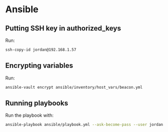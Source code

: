 # Ansible

## Putting SSH key in authorized_keys

Run:

```bash
ssh-copy-id jordan@192.168.1.57
```

## Encrypting variables

Run:

```bash
ansible-vault encrypt ansible/inventory/host_vars/beacon.yml
```

## Running playbooks

Run the playbook with:

```bash
ansible-playbook ansible/playbook.yml --ask-become-pass --user jordan
```